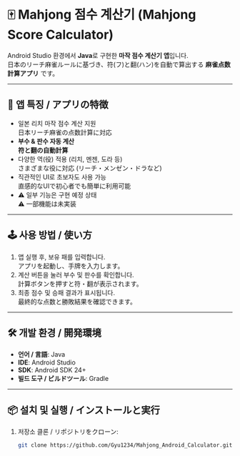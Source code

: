 # 🀄 Mahjong 점수 계산기 (Mahjong Score Calculator)

Android Studio 환경에서 **Java**로 구현한 **마작 점수 계산기 앱**입니다.  
日本のリーチ麻雀ルールに基づき、符(フ)と翻(ハン)を自動で算出する **麻雀点数計算アプリ** です。  

---

## 📱 앱 특징 / アプリの特徴
- 일본 리치 마작 점수 계산 지원  
  日本リーチ麻雀の点数計算に対応  
- **부수 & 판수 자동 계산**  
  **符と翻の自動計算**  
- 다양한 역(役) 적용 (리치, 멘젠, 도라 등)  
  さまざまな役に対応 (リーチ・メンゼン・ドラなど)  
- 직관적인 UI로 초보자도 사용 가능  
  直感的なUIで初心者でも簡単に利用可能  
- ⚠️ 일부 기능은 구현 예정 상태  
  ⚠️ 一部機能は未実装  

---

## 🕹 사용 방법 / 使い方
1. 앱 실행 후, 보유 패를 입력합니다.  
   アプリを起動し、手牌を入力します。  
2. 계산 버튼을 눌러 부수 및 판수를 확인합니다.  
   計算ボタンを押すと符・翻が表示されます。  
3. 최종 점수 및 승패 결과가 표시됩니다.  
   最終的な点数と勝敗結果を確認できます。  

---

## 🛠 개발 환경 / 開発環境
- **언어 / 言語**: Java  
- **IDE**: Android Studio  
- **SDK**: Android SDK 24+  
- **빌드 도구 / ビルドツール**: Gradle  

---

## 📦 설치 및 실행 / インストールと実行
1. 저장소 클론 / リポジトリをクローン:
   ```bash
   git clone https://github.com/Gyu1234/Mahjong_Android_Calculator.git

